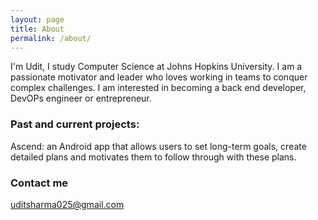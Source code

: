```yaml
---
layout: page
title: About
permalink: /about/
---
```


I'm Udit, I study Computer Science at  Johns Hopkins University. I am a passionate motivator and leader who loves working in teams to conquer complex challenges. I am interested in becoming a back end developer, DevOPs engineer or entrepreneur.

### Past and current projects:

Ascend: an Android app that allows users to set long-term goals, create detailed plans and motivates them to follow through with these plans.

### Contact me

[uditsharma025@gmail.com](mailto:uditsharma025@gmail.com)
